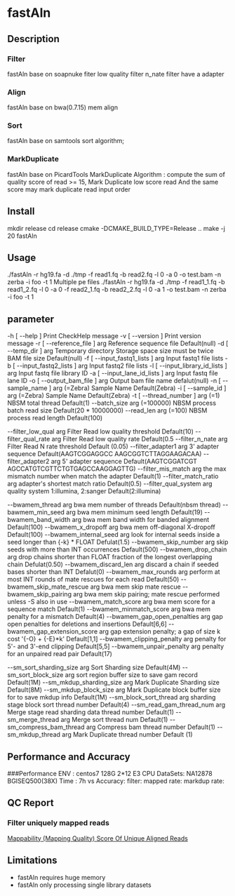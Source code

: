# fastAln


## Description

### Filter
fastAln base on soapnuke
fiter low quality
filter n_nate
filter have a adapter
### Align
fastAln base on bwa(0.7.15) mem align
### Sort
fastAln base on samtools sort algorithm;
### MarkDuplicate
fastAln base on PicardTools MarkDuplicate
Algorithm :
compute the sum of quality score of read >= 15, Mark Duplicate low score read And the same score may mark duplicate read input order


## Install
mkdir release
cd release
cmake -DCMAKE_BUILD_TYPE=Release ..
make -j 20 fastAln
## Usage
./fastAln -r hg19.fa  -d ./tmp -f  read1.fq -b read2.fq  -l 0 -a 0 -o test.bam -n zerba -i foo -t 1
Multiple pe files
./fastAln -r hg19.fa  -d ./tmp -f  read1_1.fq -b read1_2.fq  -l 0 -a 0 -f read2_1.fq -b read2_2.fq -l 0 -a 1 -o test.bam -n zerba -i foo -t 1
## parameter

  -h [ --help ]                        Print CheckHelp message
  -v [ --version ]                     Print version message
  -r [ --reference_file ] arg          Reference sequence file Default(null)
  -d [ --temp_dir ] arg                Temporary directory Storage space size
                                       must be twice BAM file size
                                       Default(null)
  -f [ --input_fastq1_lists ] arg      Input fastq1 file lists
  -b [ --input_fastq2_lists ] arg      Input fastq2 file lists
  -l [ --input_library_id_lists ] arg  Input fastq file library ID
  -a [ --input_lane_id_lists ] arg     Input fastq file lane ID
  -o [ --output_bam_file ] arg         Output bam file name defalut(null)
  -n [ --sample_name ] arg (=Zebra)    Sample Name Default(Zebra)
  -i [ --sample_id ] arg (=Zebra)      Sample Name Default(Zebra)
  -t [ --thread_number ] arg (=1)      NBSM total thread Default(1)
  --batch_size arg (=100000)           NBSM process batch read size Default(20
                                       * 10000000)
  --read_len arg (=100)                NBSM process read length Default(100)

  --filter_low_qual arg                Filter Read low quality threshold
                                       Default(10)
  --filter_qual_rate arg               Filter Read low quality rate Default(0.5
  --filter_n_nate arg                  Filter Read N rate threshold Default
                                       (0.05)
  --filter_adapter1 arg                3' adapter sequence Default(AAGTCGGAGGCC
                                       AAGCGGTCTTAGGAAGACAA)
  --filter_adapter2 arg                5' adapter sequence Default(AAGTCGGATCGT
                                       AGCCATGTCGTTCTGTGAGCCAAGGAGTTG)
  --filter_mis_match arg               the max mismatch number when match the
                                       adapter Default(1)
  --filter_match_ratio arg             adapter's shortest match ratio
                                       Default(0.5)
  --filter_qual_system arg             quality system 1:illumina, 2:sanger
                                       Default(2:illumina)

  --bwamem_thread arg                  bwa mem number of threads Default(nbsm
                                       thread)
  --bawmem_min_seed arg                bwa mem minimum seed length Default(19)
  --bwamem_band_width arg              bwa mem band width for banded alignment
                                       Default(100)
  --bwamem_x_dropoff arg               bwa mem off-diagonal X-dropoff
                                       Default(100)
  --bwamem_internal_seed arg           look for internal seeds inside a seed
                                       longer than {-k} * FLOAT Defulat(1.5)
  --bwamem_skip_number arg             skip seeds with more than INT
                                       occurrences Default(500)
  --bwamem_drop_chain arg              drop chains shorter than FLOAT fraction
                                       of the longest overlapping chain
                                       Defulat(0.50)
  --bwamem_discard_len arg             discard a chain if seeded bases shorter
                                       than INT Defalut(0)
  --bwamem_max_rounds arg              perform at most INT rounds of mate
                                       rescues for each read Default(50)
  --bwamem_skip_mate_rescue arg        bwa mem skip mate rescue
  --bwamem_skip_pairing arg            bwa mem skip pairing; mate rescue
                                       performed unless -S also in use
  --bwamem_match_score arg             bwa mem score for a sequence match
                                       Default(1)
  --bwamem_minmatch_score arg          bwa mem  penalty for a mismatch
                                       Default(4)
  --bwamem_gap_open_penalties arg      gap open penalties for deletions and
                                       insertions Default[6,6]
  --bwamem_gap_extension_score arg     gap extension penalty; a gap of size k
                                       cost '{-O} + {-E}*k' Default[1,1]
  --bwamem_clipping_penalty arg         penalty for 5'- and 3'-end clipping
                                       Default[5,5]
  --bwamem_unpair_penalty arg          penalty for an unpaired read pair
                                       Default(17)

  --sm_sort_sharding_size arg          Sort Sharding size Default(4M)
  --sm_sort_block_size arg             sort region buffer size to save gam
                                       record Default(1M)
  --sm_mkdup_sharding_size arg         Mark Duplicate Sharding size Default(8M)
  --sm_mkdup_block_size arg            Mark Duplicate block buffer size for to
                                       save mkdup info Default(1M)
  --sm_block_sort_thread arg           sharding stage block sort thread number
                                       Default(4)
  --sm_read_gam_thread_num arg         Merge stage read sharding data thread
                                       number Default(1)
  --sm_merge_thread arg                Merge sort thread num Default(1)
  --sm_compress_bam_thread arg         Compress bam thread number Default(1)
  --sm_mkdup_thread arg                Mark Duplicate thread number Default (1)

## Performance and Accuracy

###Performance
ENV : centos7 128G 2*12 E3 CPU
DataSets: NA12878 BGISEQ500(38X)
Time : 7h vs
Accuracy:
filter:
mapped rate:
markdup rate:

## QC Report



### Filter uniquely mapped reads
[ Mappability (Mapping Quality) Score Of Unique Aligned Reads](https://www.biostars.org/p/59282/)


## Limitations
- fastAln requires huge memory
- fastAln only processing single library datasets




